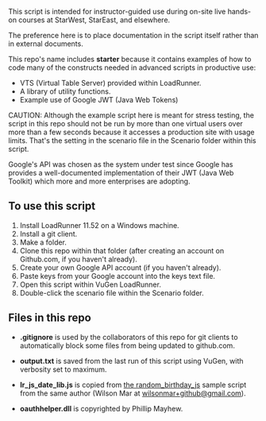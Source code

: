 This script is intended for instructor-guided use during on-site live hands-on courses at StarWest, StarEast, and elsewhere.

The preference here is to place documentation in the script itself rather than in external documents.

This repo's name includes <strong>starter</strong> because it contains examples of how to code many of the constructs needed in advanced scripts in productive use:

 * VTS (Virtual Table Server) provided within LoadRunner.
 * A library of utility functions.
 * Example use of Google JWT (Java Web Tokens) 

CAUTION: Although the example script here is meant for stress testing, the script in this repo should not be run by more than one virtual users over more than a few seconds because it accesses a production site with usage limits.
That's the setting in the scenario file in the Scenario folder within this script.

Google's API was chosen as the system under test since Google has provides a well-documented implementation of their JWT (Java Web Toolkit) which more and more enterprises are adopting.

## To use this script 

 1. Install LoadRunner 11.52 on a Windows machine.
 2. Install a git client.
 3. Make a folder.
 4. Clone this repo within that folder (after creating an account on Github.com, if you haven't already).
 5. Create your own Google API account (if you haven't already).
 6. Paste keys from your Google account into the keys text file.
 7. Open this script within VuGen LoadRunner.
 8. Double-click the scenario file within the Scenario folder.

## Files in this repo
* <strong>.gitignore</strong> is used by the collaborators of this repo for git clients to automatically block some files from being updated to github.com.

* <strong>output.txt</strong> is saved from the last run of this script using VuGen, with verbosity set to maximum.

* <strong>lr_js_date_lib.js</strong> is copied from <a target="_blank" href="https://github.com/wilsonmar/LoadRunner/tree/master/random_birthdate_js"> the random_birthday_js</a> sample script from the same author (Wilson Mar at wilsonmar+github@gmail.com).

* <strong>oauthhelper.dll</strong> is copyrighted by Phillip Mayhew.
